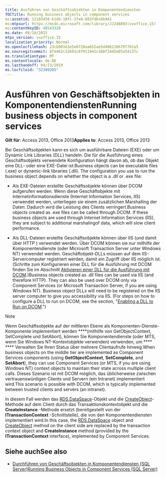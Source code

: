 ```yaml
---
title: Ausführen von Geschäftsobjekten in Komponentendiensten
TOCTitle: Running business objects in component services
ms:assetid: 12103458-b1dd-10fc-37e8-883fd6c6b9d1
ms:mtpsurl: https://msdn.microsoft.com/library/JJ248893(v=office.15)
ms:contentKeyID: 48543328
ms.date: 09/18/2015
mtps_version: v=office.15
localization_priority: Normal
ms.openlocfilehash: 23cb90161e5e0728aa652ae5d496216676f781a5
ms.sourcegitcommit: 8fe462c32b91c87911942c188f3445e85a54137c
ms.translationtype: MT
ms.contentlocale: de-DE
ms.lasthandoff: 04/23/2019
ms.locfileid: "32309205"
---
```

# <a name="running-business-objects-in-component-services"></a><span data-ttu-id="41061-102">Ausführen von Geschäftsobjekten in Komponentendiensten</span><span class="sxs-lookup"><span data-stu-id="41061-102">Running business objects in component services</span></span>

<span data-ttu-id="41061-103">**Gilt für**: Access 2013, Office 2013</span><span class="sxs-lookup"><span data-stu-id="41061-103">**Applies to**: Access 2013, Office 2013</span></span>

<span data-ttu-id="41061-p101">Bei Geschäftsobjekten kann es sich um ausführbare Dateien (EXE) oder um Dynamic Link Libraries (DLL) handeln. Die für die Ausführung eines Geschäftsobjekts verwendete Konfiguration hängt davon ab, ob das Objekt eine DLL- oder eine EXE-Datei ist:</span><span class="sxs-lookup"><span data-stu-id="41061-p101">Business objects can be executable files (.exe) or dynamic-link libraries (.dll). The configuration you use to run the business object depends on whether the object is a .dll or .exe file:</span></span>

- <span data-ttu-id="41061-p102">Als EXE-Dateien erstellte Geschäftsobjekte können über DCOM aufgerufen werden. Wenn diese Geschäftobjekte mit Internetinformationsdienste (Internet Information Services, IIS) verwendet werden, unterliegen sie einem zusätzlichen Marshalling der Daten. Dadurch wird die Leistung des Clients verringert.</span><span class="sxs-lookup"><span data-stu-id="41061-p102">Business objects created as .exe files can be called through DCOM. If these business objects are used through Internet Information Services (IIS), they are subject to additional marshalingof data, which will slow client performance.</span></span>

- <span data-ttu-id="41061-p103">Als DLL-Dateien erstellte Geschäftsobjekte können über IIS (und damit über HTTP ) verwendet werden. Über DCOM können sie nur mithilfe der Komponentendienste (oder Microsoft Transaction Server unter Windows NT) verwendet werden. Geschäftobjekt-DLLs müssen auf dem IIS-Servercomputer registriert werden, damit ein Zugriff über IIS möglich ist. (Schritte zum Konfigurieren einer DLL für die Ausführung mit DCOM finden Sie im Abschnitt [Aktivieren einer DLL für die Ausführung mit DCOM](enabling-a-dll-to-run-on-dcom.md).)</span><span class="sxs-lookup"><span data-stu-id="41061-p103">Business objects created as .dll files can be used via IIS (and therefore HTTP). They can also be used over DCOM only via Component Services (or Microsoft Transaction Server, if you are using Windows NT). Business object DLLs will need to be registered on the IIS server computer to give you accessibility via IIS. (For steps on how to configure a DLL to run on DCOM, see the section, "[Enabling a DLL to Run on DCOM](enabling-a-dll-to-run-on-dcom.md).")</span></span>


> [!NOTE]
> <span data-ttu-id="41061-112">Wenn Geschäftsobjekte auf der mittleren Ebene als Komponenten-Dienste-Komponente implementiert werden \*\*\*\*(mithilfe von GetObjectContext, SetComplete und SetAbort), können Sie Komponentendienste (oder MTS, wenn Sie Windows NT-Kontextobjekte verwenden) verwenden, um \*\*\*\* \*\*\*\* Verwalten Sie Ihren Status über mehrere Clientaufrufe hinweg.</span><span class="sxs-lookup"><span data-stu-id="41061-112">When business objects on the middle tier are implemented as Component Services components (using **GetObjectContext**, **SetComplete**, and **SetAbort**), they can use Component Services (or MTS, if you are using Windows NT) context objects to maintain their state across multiple client calls.</span></span> <span data-ttu-id="41061-113">Dieses Szenario ist mit DCOM möglich, das üblicherweise zwischen vertrauenswürdigen Clients und Servern (ein Intranet) implementiert wird.</span><span class="sxs-lookup"><span data-stu-id="41061-113">This scenario is possible with DCOM, which is typically implemented between trusted clients and servers (an intranet).</span></span> 
>
> <span data-ttu-id="41061-114">In diesem Fall werden das [RDS.DataSpace](dataspace-object-rds.md)-Objekt und die [CreateObject](createobject-method-rds.md)-Methode auf dem Client durch das Transaktionskontextobjekt und die **CreateInstance** -Methode ersetzt (bereitgestellt von der **ITransactionContext** -Schnittstelle), die von den Komponentendiensten implementiert wird.</span><span class="sxs-lookup"><span data-stu-id="41061-114">In this case, the [RDS.DataSpace](dataspace-object-rds.md) object and [CreateObject](createobject-method-rds.md) method on the client side are replaced by the transaction context object and **CreateInstance** method (provided by the **ITransactionContext** interface), implemented by Component Services.</span></span>


## <a name="see-also"></a><span data-ttu-id="41061-115">Siehe auch</span><span class="sxs-lookup"><span data-stu-id="41061-115">See also</span></span>

- [<span data-ttu-id="41061-116">Durchführen von Geschäftsobjekten in Komponentendiensten (SQL Server)</span><span class="sxs-lookup"><span data-stu-id="41061-116">Running Business Objects in Component Services (SQL Server)</span></span>](https://docs.microsoft.com/sql/ado/guide/remote-data-service/running-business-objects-in-component-services?view=sql-server-2017)

